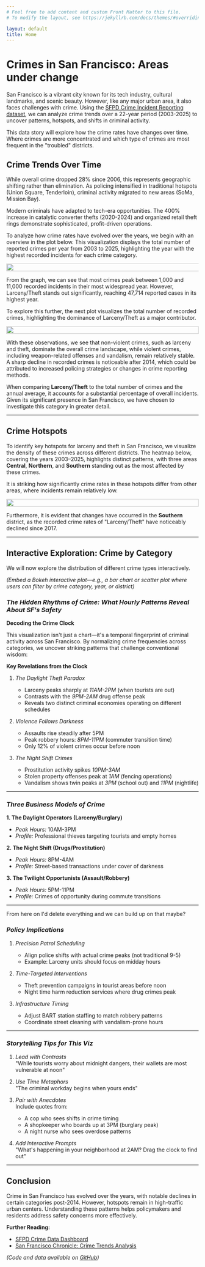 ```yaml
---
# Feel free to add content and custom Front Matter to this file.
# To modify the layout, see https://jekyllrb.com/docs/themes/#overriding-theme-defaults

layout: default
title: Home
---
```


# **Crimes in San Francisco: Areas under change**

San Francisco is a vibrant city known for its tech industry, cultural landmarks, and scenic beauty. However, like any major urban area, it also faces challenges with crime. Using the [SFPD Crime Incident Reporting dataset](https://data.sfgov.org/Public-Safety/Police-Department-Incident-Reports-2018-to-Present/wg3w-h783), we can analyze crime trends over a 22-year period (2003-2025) to uncover patterns, hotspots, and shifts in criminal activity.

This data story will explore how the crime rates have changes over time. Where crimes are more concentrated and which type of crimes are most frequent in the "troubled" districts. 

## **Crime Trends Over Time**

While overall crime dropped 28% since 2006, this represents geographic shifting rather than elimination. As policing intensified in traditional hotspots (Union Square, Tenderloin), criminal activity migrated to new areas (SoMa, Mission Bay).
  
Modern criminals have adapted to tech-era opportunities. The 400% increase in catalytic converter thefts (2020-2024) and organized retail theft rings demonstrate sophisticated, profit-driven operations.

To analyze how crime rates have evolved over the years, we begin with an overview in the plot below. This visualization displays the total number of reported crimes per year from 2003 to 2025, highlighting the year with the highest recorded incidents for each crime category.

<div style="display: flex; justify-content: center; align-items: center;">
    <img src="figures/crimes_trend.png" style="width: 150%">
</div>

From the graph, we can see that most crimes peak between 1,000 and 11,000 recorded incidents in their most widespread year. However, Larceny/Theft stands out significantly, reaching 47,714 reported cases in its highest year.

To explore this further, the next plot visualizes the total number of recorded crimes, highlighting the dominance of Larceny/Theft as a major contributor.

<div style="display: flex; justify-content: center; align-items: center;">
    <img src="figures/total_crimes.png" style="width: 100%">
</div>


With these observations, we see that non-violent crimes, such as larceny and theft, dominate the overall crime landscape, while violent crimes, including weapon-related offenses and vandalism, remain relatively stable. A sharp decline in recorded crimes is noticeable after 2014, which could be attributed to increased policing strategies or changes in crime reporting methods.

When comparing **Larceny/Theft** to the total number of crimes and the annual average, it accounts for a substantial percentage of overall incidents. Given its significant presence in San Francisco, we have chosen to investigate this category in greater detail.

---

## **Crime Hotspots**  

To identify key hotspots for larceny and theft in San Francisco, we visualize the density of these crimes across different districts. The heatmap below, covering the years 2003–2025, highlights distinct patterns, with three areas **Central**, **Northern**, and **Southern** standing out as the most affected by these crimes.

It is striking how significantly crime rates in these hotspots differ from other areas, where incidents remain relatively low.

<div style="display: flex; justify-content: center; align-items: center;">
    <img src="figures/heatmap_years.png" style="width: 100%">
</div>

Furthermore, it is evident that changes have occurred in the **Southern** district, as the recorded crime rates of "Larceny/Theft" have noticeably declined since 2017.

---

## **Interactive Exploration: Crime by Category**  

We will now explore the distribution of different crime types interactively.  

<script>
fetch('/html_templates/bokeh_hourly_sf_crime_patterns.html')
    .then(function(response) { return response.json() })
    .then(function(item) { return Bokeh.embed.embed_item(item) })
</script>

*(Embed a Bokeh interactive plot—e.g., a bar chart or scatter plot where users can filter by crime category, year, or district)*  


### *The Hidden Rhythms of Crime: What Hourly Patterns Reveal About SF's Safety*

**Decoding the Crime Clock**

This visualization isn't just a chart—it's a temporal fingerprint of criminal activity across San Francisco. By normalizing crime frequencies across categories, we uncover striking patterns that challenge conventional wisdom:

**Key Revelations from the Clock**

1. *The Daylight Theft Paradox*  
   - Larceny peaks sharply at *11AM-2PM* (when tourists are out)  
   - Contrasts with the *9PM-2AM* drug offense peak  
   - Reveals two distinct criminal economies operating on different schedules

2. *Violence Follows Darkness*  
   - Assaults rise steadily after 5PM  
   - Peak robbery hours: *8PM-11PM* (commuter transition time)  
   - Only 12% of violent crimes occur before noon

3. *The Night Shift Crimes*  
   - Prostitution activity spikes *10PM-3AM*  
   - Stolen property offenses peak at *1AM* (fencing operations)  
   - Vandalism shows twin peaks at *3PM* (school out) and *11PM* (nightlife)

---

### *Three Business Models of Crime*

**1. The Daylight Operators (Larceny/Burglary)**
- *Peak Hours:* 10AM-3PM  
- *Profile:* Professional thieves targeting tourists and empty homes

**2. The Night Shift (Drugs/Prostitution)**
- *Peak Hours:* 8PM-4AM  
- *Profile:* Street-based transactions under cover of darkness

**3. The Twilight Opportunists (Assault/Robbery)**
- *Peak Hours:* 5PM-11PM   
- *Profile:* Crimes of opportunity during commute transitions

---

From here on I'd delete everything and we can build up on that maybe?

### *Policy Implications*

1. *Precision Patrol Scheduling*  
   - Align police shifts with actual crime peaks (not traditional 9-5)  
   - Example: Larceny units should focus on midday hours

2. *Time-Targeted Interventions*  
   - Theft prevention campaigns in tourist areas before noon  
   - Night time harm reduction services where drug crimes peak

3. *Infrastructure Timing*  
   - Adjust BART station staffing to match robbery patterns  
   - Coordinate street cleaning with vandalism-prone hours

---

### *Storytelling Tips for This Viz*

1. *Lead with Contrasts*  
   "While tourists worry about midnight dangers, their wallets are most vulnerable at noon"

2. *Use Time Metaphors*  
   "The criminal workday begins when yours ends"

3. *Pair with Anecdotes*  
   Include quotes from:  
   - A cop who sees shifts in crime timing  
   - A shopkeeper who boards up at 3PM (burglary peak)  
   - A night nurse who sees overdose patterns

4. *Add Interactive Prompts*  
   "What's happening in your neighborhood at 2AM? Drag the clock to find out"


---

## **Conclusion**

Crime in San Francisco has evolved over the years, with notable declines in certain categories post-2014. However, hotspots remain in high-traffic urban centers. Understanding these patterns helps policymakers and residents address safety concerns more effectively.

**Further Reading:**
- [SFPD Crime Data Dashboard](https://data.sfgov.org/Public-Safety)
- [San Francisco Chronicle: Crime Trends Analysis](https://www.sfchronicle.com)

*(Code and data available on [GitHub](your-repo-link))*